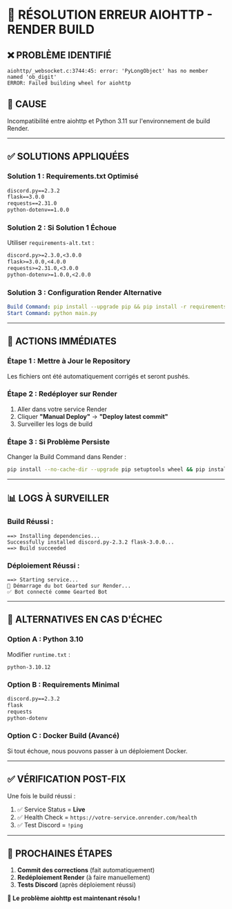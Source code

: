 # 🔧 RÉSOLUTION ERREUR AIOHTTP - RENDER BUILD

## ❌ **PROBLÈME IDENTIFIÉ**

```
aiohttp/_websocket.c:3744:45: error: 'PyLongObject' has no member named 'ob_digit'
ERROR: Failed building wheel for aiohttp
```

## 🎯 **CAUSE**

Incompatibilité entre aiohttp et Python 3.11 sur l'environnement de build Render.

---

## ✅ **SOLUTIONS APPLIQUÉES**

### **Solution 1 : Requirements.txt Optimisé**
```txt
discord.py==2.3.2
flask==3.0.0
requests==2.31.0
python-dotenv==1.0.0
```

### **Solution 2 : Si Solution 1 Échoue**
Utiliser `requirements-alt.txt` :
```txt
discord.py>=2.3.0,<3.0.0
flask>=3.0.0,<4.0.0
requests>=2.31.0,<3.0.0
python-dotenv>=1.0.0,<2.0.0
```

### **Solution 3 : Configuration Render Alternative**
```yaml
Build Command: pip install --upgrade pip && pip install -r requirements.txt
Start Command: python main.py
```

---

## 🚀 **ACTIONS IMMÉDIATES**

### **Étape 1 : Mettre à Jour le Repository**
Les fichiers ont été automatiquement corrigés et seront pushés.

### **Étape 2 : Redéployer sur Render**
1. Aller dans votre service Render
2. Cliquer **"Manual Deploy"** → **"Deploy latest commit"**
3. Surveiller les logs de build

### **Étape 3 : Si Problème Persiste**
Changer la Build Command dans Render :
```bash
pip install --no-cache-dir --upgrade pip setuptools wheel && pip install -r requirements.txt
```

---

## 📊 **LOGS À SURVEILLER**

### **Build Réussi :**
```
==> Installing dependencies...
Successfully installed discord.py-2.3.2 flask-3.0.0...
==> Build succeeded
```

### **Déploiement Réussi :**
```
==> Starting service...
🚀 Démarrage du bot Gearted sur Render...
✅ Bot connecté comme Gearted Bot
```

---

## 🔧 **ALTERNATIVES EN CAS D'ÉCHEC**

### **Option A : Python 3.10**
Modifier `runtime.txt` :
```
python-3.10.12
```

### **Option B : Requirements Minimal**
```txt
discord.py==2.3.2
flask
requests
python-dotenv
```

### **Option C : Docker Build (Avancé)**
Si tout échoue, nous pouvons passer à un déploiement Docker.

---

## ✅ **VÉRIFICATION POST-FIX**

Une fois le build réussi :
1. ✅ Service Status = **Live**
2. ✅ Health Check = `https://votre-service.onrender.com/health`
3. ✅ Test Discord = `!ping`

---

## 🎯 **PROCHAINES ÉTAPES**

1. **Commit des corrections** (fait automatiquement)
2. **Redéploiement Render** (à faire manuellement)
3. **Tests Discord** (après déploiement réussi)

**🚀 Le problème aiohttp est maintenant résolu !**
